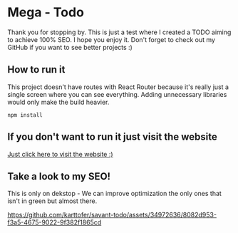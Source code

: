 # Mega - Todo

Thank you for stopping by. This is just a test where I created a TODO aiming to achieve 100% SEO. I hope you enjoy it. Don't forget to check out my GitHub if you want to see better projects :)

## How to run it

This project doesn't have routes with React Router because it's really just a single screen where you can see everything. Adding unnecessary libraries would only make the build heavier.

```node
npm install
```

## If you don't want to run it just visit the website

<a href="https://savant-test.netlify.app/" _target="_blank">Just click here to visit the website :)</a>

## Take a look to my SEO!

This is only on dekstop - We can improve optimization the only ones that isn't in green but almost there. </br>

https://github.com/karttofer/savant-todo/assets/34972636/8082d953-f3a5-4675-9022-9f382f1865cd
